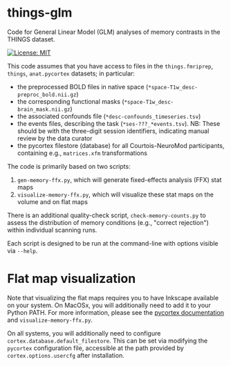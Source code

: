 # things-glm

Code for General Linear Model (GLM) analyses of memory contrasts in the THINGS dataset.

 [![License: MIT](https://img.shields.io/badge/License-MIT-yellow.svg)](https://opensource.org/licenses/MIT)

This code assumes that you have access to files in the `things.fmriprep`, `things`, `anat.pycortex` datasets; in particular:

- the preprocessed BOLD files in native space (`*space-T1w_desc-preproc_bold.nii.gz`)
- the corresponding functional masks (`*space-T1w_desc-brain_mask.nii.gz`)
- the associated confounds file (`*desc-confounds_timeseries.tsv`)
- the events files, describing the task (`*ses-???_*events.tsv`). NB: These should be with the three-digit session identifiers, indicating manual review by the data curator
- the pycortex filestore (database) for all Courtois-NeuroMod participants, containing e.g., `matrices.xfm` transformations

The code is primarily based on two scripts:
1. `gen-memory-ffx.py`, which will generate fixed-effects analysis (FFX) stat maps
1. `visualize-memory-ffx.py`, which will visualize these stat maps on the volume and on flat maps

There is an additional quality-check script,
`check-memory-counts.py` to assess the distribution of memory conditions
(e.g., "correct rejection") within individual scanning runs.

Each script is designed to be run at the command-line with options visible via `--help`.

# Flat map visualization 

Note that visualizing the flat maps requires you to have Inkscape available on your system.
On MacOSx, you will additionally need to add it to your Python PATH.
For more information,
please see the [pycortex documentation](https://gallantlab.org/pycortex/install.html) and `visualize-memory-ffx.py`.

On all systems, you will additionally need to configure `cortex.database.default_filestore`.
This can be set via modifying the `pycortex` configuration file,
accessible at the path provided by `cortex.options.usercfg` after installation.